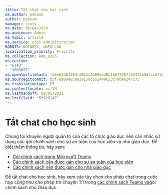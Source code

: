 ```yaml
---
title: Tắt chat cho học sinh
ms.author: pebaum
author: pebaum
manager: scotv
ms.date: 08/04/2020
ms.audience: Admin
ms.topic: article
ms.service: o365-administration
ROBOTS: NOINDEX, NOFOLLOW
localization_priority: Priority
ms.collection: Adm_O365
ms.custom:
- "6143"
- "9003097"
ms.openlocfilehash: fa5e62d0419df20b1c2b09add0b16670767fb24f5b50fcc0f5246fa48299f07b
ms.sourcegitcommit: b5f7da89a650d2915dc652449623c78be6247175
ms.translationtype: MT
ms.contentlocale: vi-VN
ms.lasthandoff: 08/05/2021
ms.locfileid: "53929147"
---
```

# <a name="disable-chat-for-students"></a>Tắt chat cho học sinh

Chúng tôi khuyên người quản trị của các tổ chức giáo dục nên cân nhắc sử dụng các gói chính sách cho sự an toàn của học viên và nhà giáo dục. Để biết thêm thông tin, hãy xem:

- [Gói chính sách trong Microsoft Teams](https://docs.microsoft.com/microsoftteams/policy-packages-edu#policy-packages-in-microsoft-teams)
- [Các chính sách cần được gán cho sự an toàn của học viên](https://docs.microsoft.com/microsoftteams/policy-packages-edu#policies-that-should-be-assigned-for-student-safety)
- [Các chính sách nên được gán cho nhà giáo dục](https://docs.microsoft.com/microsoftteams/policy-packages-edu#policies-that-should-be-assigned-for-educators) 

Để tắt chat cho học sinh, hãy xem các tùy chọn cho phép chat trong cuộc họp cũng như cho phép trò chuyện 1:1 trong [các chính sách Teams và](https://docs.microsoft.com/microsoftteams/policy-packages-edu)gói chính sách cho Giáo dục .